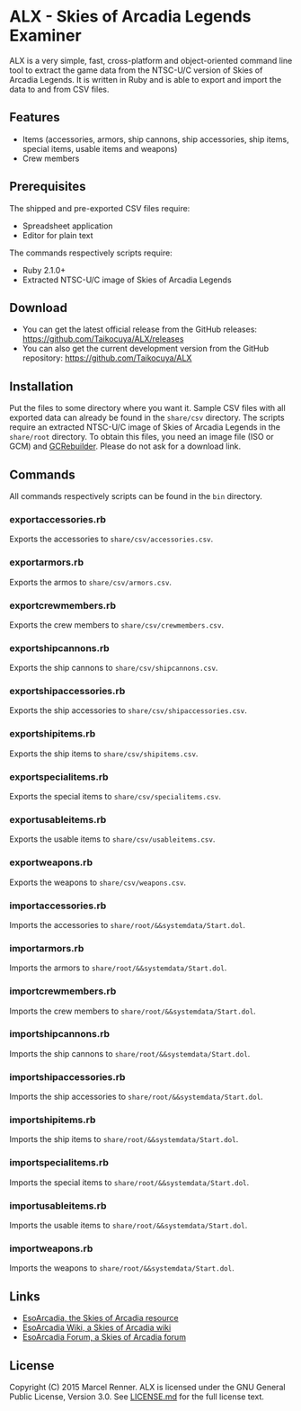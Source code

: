ALX - Skies of Arcadia Legends Examiner
=======================================

ALX is a very simple, fast, cross-platform and object-oriented command line 
tool to extract the game data from the NTSC-U/C version of Skies of Arcadia 
Legends. It is written in Ruby and is able to export and import the data to 
and from CSV files.

Features
--------

  * Items (accessories, armors, ship cannons, ship accessories, ship items, 
    special items, usable items and weapons)
  * Crew members

Prerequisites
-------------

The shipped and pre-exported CSV files require:
* Spreadsheet application
* Еditor for plain text

The commands respectively scripts require:
* Ruby 2.1.0+
* Extracted NTSC-U/C image of Skies of Arcadia Legends

Download
--------

* You can get the latest official release from the GitHub releases:
  https://github.com/Taikocuya/ALX/releases
* You can also get the current development version from the GitHub repository:
  https://github.com/Taikocuya/ALX

Installation
------------

Put the files to some directory where you want it. Sample CSV files with all 
exported data can already be found in the `share/csv` directory. The scripts 
require an extracted NTSC-U/C image of Skies of Arcadia Legends in the 
`share/root` directory. To obtain this files, you need an image file (ISO or 
GCM) and [GCRebuilder](http://www.romhacking.net/utilities/619/). Please do 
not ask for a download link.

Commands
--------

All commands respectively scripts can be found in the `bin` directory. 

### exportaccessories.rb

Exports the accessories to `share/csv/accessories.csv`.

### exportarmors.rb

Exports the armos to `share/csv/armors.csv`.

### exportcrewmembers.rb

Exports the crew members to `share/csv/crewmembers.csv`.

### exportshipcannons.rb

Exports the ship cannons to `share/csv/shipcannons.csv`.

### exportshipaccessories.rb

Exports the ship accessories to `share/csv/shipaccessories.csv`.

### exportshipitems.rb

Exports the ship items to `share/csv/shipitems.csv`.

### exportspecialitems.rb

Exports the special items to `share/csv/specialitems.csv`.

### exportusableitems.rb

Exports the usable items to `share/csv/usableitems.csv`.

### exportweapons.rb

Exports the weapons to `share/csv/weapons.csv`.

### importaccessories.rb

Imports the accessories to `share/root/&&systemdata/Start.dol`.

### importarmors.rb

Imports the armors to `share/root/&&systemdata/Start.dol`.

### importcrewmembers.rb

Imports the crew members to `share/root/&&systemdata/Start.dol`.

### importshipcannons.rb

Imports the ship cannons to `share/root/&&systemdata/Start.dol`.

### importshipaccessories.rb

Imports the ship accessories to `share/root/&&systemdata/Start.dol`.

### importshipitems.rb

Imports the ship items to `share/root/&&systemdata/Start.dol`.

### importspecialitems.rb

Imports the special items to `share/root/&&systemdata/Start.dol`.

### importusableitems.rb

Imports the usable items to `share/root/&&systemdata/Start.dol`.

### importweapons.rb

Imports the weapons to `share/root/&&systemdata/Start.dol`.

Links
-----

* [EsoArcadia, the Skies of Arcadia resource](http://www.esoarcadia.org/)
* [EsoArcadia Wiki, a Skies of Arcadia wiki](http://www.esoarcadia.org/wiki)
* [EsoArcadia Forum, a Skies of Arcadia forum](http://www.esoarcadia.org/forum)

License
-------

Copyright (C) 2015 Marcel Renner. ALX is licensed under the GNU General Public 
License, Version 3.0. See [LICENSE.md](LICENSE.md) for the full license text.
